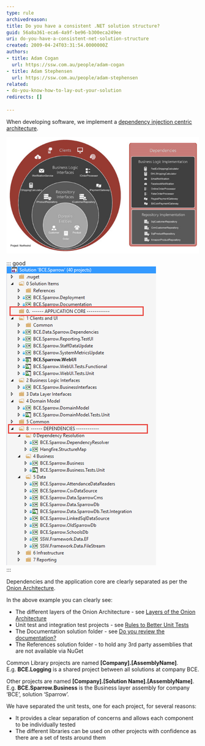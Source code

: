 ```yaml
---
type: rule
archivedreason: 
title: Do you have a consistent .NET solution structure?
guid: 56a8a361-eca6-4a9f-be96-b300eca249ee
uri: do-you-have-a-consistent-net-solution-structure
created: 2009-04-24T03:31:54.0000000Z
authors:
- title: Adam Cogan
  url: https://ssw.com.au/people/adam-cogan
- title: Adam Stephensen
  url: https://ssw.com.au/people/adam-stephensen
related: 
- do-you-know-how-to-lay-out-your-solution
redirects: []

---
```


When developing software, we implement a [dependency injection centric architecture](/do-you-use-a-dependency-injection-centric-architecture).

<!--endintro-->

![Figure: A Dependency Injection based architecture gives us great maintainability](/rules/do-you-have-a-consistent-net-solution-structure/dependency-injection-structure.png)  

::: good  
![Figure: Good Example - The Solution and Projects are named consistently and the Solution Folders organize the projects so that they follow the Onion Architecture](/rules/do-you-have-a-consistent-net-solution-structure/solution-structure.png)  
:::

Dependencies and the application core are clearly separated as per the [Onion Architecture](/do-you-use-a-dependency-injection-centric-architecture).

In the above example you can clearly see:

* The different layers of the Onion Architecture - see [Layers of the Onion Architecture](/do-you-know-the-layers-of-the-onion-architecture)
* Unit test and integration test projects - see [Rules to Better Unit Tests](/rules-to-better-unit-tests)
* The Documentation solution folder - see [Do you review the documentation?](/do-you-review-the-documentation)
* The References solution folder - to hold any 3rd party assemblies that are not available via NuGet

Common Library projects are named **[Company].[AssemblyName]**.   
E.g. **BCE.Logging** is a shared project between all solutions at company BCE.

Other projects are named **[Company].[Solution Name].[AssemblyName]**.   
E.g. **BCE.Sparrow.Business** is the Business layer assembly for company ‘BCE’, solution ‘Sparrow’.

We have separated the unit tests, one for each project, for several reasons:

* It provides a clear separation of concerns and allows each component to be individually tested
* The different libraries can be used on other projects with confidence as there are a set of tests around them

